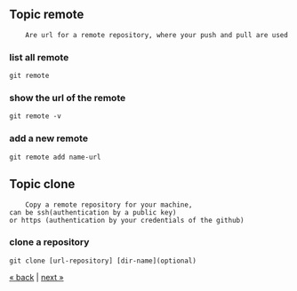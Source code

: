 
## Topic remote
```
	Are url for a remote repository, where your push and pull are used
```
### list all remote
	git remote
### show the url of the remote
	git remote -v
### add a new remote
    git remote add name-url
    

## Topic clone
```
	Copy a remote repository for your machine, 
can be ssh(authentication by a public key) 
or https (authentication by your credentials of the github)
```
### clone a repository
	git clone [url-repository] [dir-name](optional)
  
[&laquo; back](https://github.com/MRCardoso/git-code/blob/master/topics/commit.md) |
[next &raquo;](https://github.com/MRCardoso/git-code/blob/master/topics/push.md)
